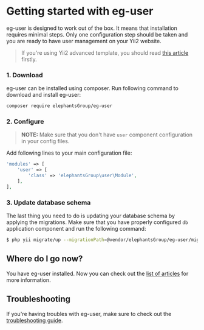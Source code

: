 # Getting started with eg-user

eg-user is designed to work out of the box. It means that installation requires
minimal steps. Only one configuration step should be taken and you are ready to
have user management on your Yii2 website.

> If you're using Yii2 advanced template, you should read [this article](usage-with-advanced-template.md) firstly.

### 1. Download

eg-user can be installed using composer. Run following command to download and
install eg-user:

```bash
composer require elephantsGroup/eg-user
```

### 2. Configure

> **NOTE:** Make sure that you don't have `user` component configuration in your config files.

Add following lines to your main configuration file:

```php
'modules' => [
    'user' => [
        'class' => 'elephantsGroup\user\Module',
    ],
],
```

### 3. Update database schema

The last thing you need to do is updating your database schema by applying the
migrations. Make sure that you have properly configured `db` application component
and run the following command:

```bash
$ php yii migrate/up --migrationPath=@vendor/elephantsGroup/eg-user/migrations
```

## Where do I go now?

You have eg-user installed. Now you can check out the [list of articles](README.md)
for more information.

## Troubleshooting

If you're having troubles with eg-user, make sure to check out the 
[troubleshooting guide](troubleshooting.md).
